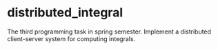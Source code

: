 distributed_integral
====================

The third programming task in spring semester. Implement a distributed client-server system for computing integrals.
